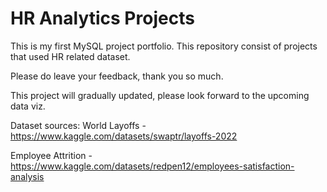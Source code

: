 # HR Analytics Projects

This is my first MySQL project portfolio. This repository consist of projects that used HR related dataset.

Please do leave your feedback, thank you so much.

This project will gradually updated, please look forward to the upcoming data viz.

Dataset sources: 
World Layoffs - https://www.kaggle.com/datasets/swaptr/layoffs-2022

Employee Attrition - https://www.kaggle.com/datasets/redpen12/employees-satisfaction-analysis
